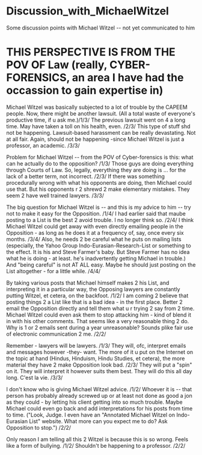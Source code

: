 # Discussion_with_MichaelWitzel
Some discussion points with Michael Witzel -- not yet communicated to him


THIS PERSPECTIVE IS FROM THE POV OF Law (really, CYBER-FORENSICS, an area I have had the occassion to gain expertise in)
====================================================

Michael Witzel was basically subjected to a lot of trouble by the CAPEEM people. Now, there might be another lawsuit. (All a total waste of everyone's productive time, if u ask me.)/1/3/
The previous lawsuit went on 4 a long time. May have taken a toll on his health, even. /2/3/
This type of stuff shd not be happening. Lawsuit-based harassment can be really devastating. Not at all fair. Again, should not be happening -since Michael Witzel is just a professor, an academic. /3/3/

Problem for Michael Witzel -- from the POV of Cyber-forensics is this: what can he actually do to the opposition? /1/3/
Those guys are doing everything through Courts of Law. So, legally, everything they are doing is ... for the lack of a better term, not incorrect. /2/3/
If there was something procedurally wrong with what his opponents are doing, then Michael could use that. But his opponents r 2 shrewd 2 make elementary mistakes. They seem 2 have well trained lawyers. /3/3/

The big question for Michael Witzel is -- and this is my advice to him -- try not to make it easy for the Opposition. /1/4/
I had earlier said that maube posting to a List is the best 2 avoid trouble. I no longer think so. /2/4/
I think Michael Witzel could get away with even directly emailing people in the Opposition - as long as he does it at a frequency of, say, once every six months. /3/4/
Also, he needs 2 be careful what he puts on mailing lists (especially, the Yahoo Group Indo-Eurasian-Research-List or something to the effect. It is his and Steve Farmer's baby. But Steve Farmer has no idea what he is doing - at least. he's inadvertently getting Michael in trouble.) And "being careful" is not AT ALL easy. Maybe he should just posting on the List altogether - for a little while. /4/4/

By taking various posts that Michael himself makes 2 his List, and interpreting it in a particular way, the Opposing lawyers are constantly putting Witzel, et cetera, on the backfoot. /1/2/
I am coming 2 believe that posting things 2 a List like that is a bad idea - in the first place. Better 2 email the Opposition directly and tell them what u r trying 2 say from 2 time. Michael Witzel could even ask them to stop attacking him - kind of blend it in with his other comments. That seems like a very reasonable thing 2 do. Why is 1 or 2 emails sent during a year unreasonable? Sounds plike fair use of electronic communication 2 me. /2/2/

Remember - lawyers will be lawyers. /1/3/
They will, ofc, interpret emails and messages however -they- want. The more of it u put on the Internet on the topic at hand (Hindus, Hinduism, Hindu Studies, et cetera), the more material they have 2 make Opposition look bad. /2/3/
They will put a "spin" on it. They will interpret it however suits them best. They will do this all day long. C'est la vie. /3/3/

 I don't know who is giving Michael Witzel advice. /1/2/
Whoever it is -- that person has probably already screwed up or at least not done as good a jon as they could - by letting his client getting into so much trouble. Maybe Michael could even go back and add interpretations for his posts from time to time. ("Look, Judge. I even have an "Annotated Michael Witzel on Indo-Eurasian List" website. What more can you expect me to do? Ask Opposition to stop.") /2/2/

Only reason I am telling all this 2 Witzel is because this is so wrong. Feels like a form of bullying. /1/2/
Shouldn't be happening to a professor. /2/2/
